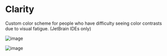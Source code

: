 # Clarity
Custom color scheme for people who have difficulty seeing color contrasts due to visual fatigue. (JetBrain IDEs only)

![image](https://github.com/skitou/Clarity/assets/38993289/1df97c02-e1ad-4d35-b986-014ad14fb269)

![image](https://github.com/skitou/Clarity/assets/38993289/48ed5f5d-4fb5-47d1-80d7-c1313be7b6ef)

